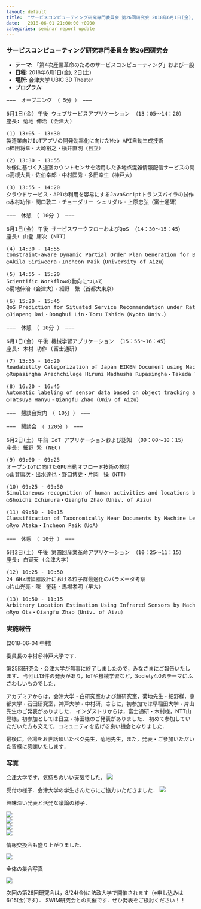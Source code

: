 ```yaml
---
layout: default
title:  "サービスコンピューティング研究専門委員会 第26回研究会 2018年6月1日(金), 2日(土)"
date:   2018-06-01 21:00:00 +0900
categories: seminar report update
---
```


### サービスコンピューティング研究専門委員会 第26回研究会
- __テーマ:__ 「第4次産業革命のためのサービスコンピューティング」および一般
- __日程:__ 2018年6月1日(金), 2日(土)
- __場所:__ 会津大学 UBIC 3D Theater
- __プログラム:__


<pre>
−−−　オープニング　（ 5分 ）　−−−

6月1日(金) 午後 ウェブサービスアプリケーション （13：05～14：20）
座長: 菊地 伸治 (会津大)

(1) 13:05 - 13:30
製造業向けIoTアプリの開発効率化に向けたWeb API自動生成技術
○柿田将幸・大崎裕之・横井直明（日立）

(2) 13:30 - 13:55
映像に基づく入退室カウントセンサを活用した多地点混雑情報配信サービスの開発
○高槻大貴・佐伯幸郎・中村匡秀・多田幸生（神戸大）

(3) 13:55 - 14:20
クラウドサービス・APIの利用を容易にするJavaScriptトランスパイラの試作
○木村功作・関口敦二・チョーダリー シュリダル・上原忠弘（富士通研）

−−−　休憩　（ 10分 ）　−−−

6月1日(金) 午後 サービスワークフローおよびQoS （14：30～15：45）
座長: 山登 庸次 (NTT)

(4) 14:30 - 14:55
Constraint-aware Dynamic Partial Order Plan Generation for Big Data Analytics based on Automatic Service Composition
○Akila Siriweera・Incheon Paik（University of Aizu）

(5) 14:55 - 15:20
Scientific Workflowの動向について
○菊地伸治（会津大）・細野　繁（首都大東京）

(6) 15:20 - 15:45
QoS Prediction for Situated Service Recommendation under Rating Scarcity
○Jiapeng Dai・Donghui Lin・Toru Ishida（Kyoto Univ.）

−−−　休憩　（ 10分 ）　−−−

6月1日(金) 午後 機械学習アプリケーション （15：55～16：45）
座長: 木村 功作 (富士通研)

(7) 15:55 - 16:20
Readability Categorization of Japan EIKEN Document using Machine Learning with TF-IDF
○Rupasingha Arachchilage Hiruni Madhusha Rupasingha・Takeda Yui・Incheon Paik（UoA）

(8) 16:20 - 16:45
Automatic labeling of sensor data based on object tracking and recognition
○Tatsuya Hanyu・Qiangfu Zhao（Univ of Aizu）

−−−　懇談会案内　（ 10分 ）　−−−

−−−　懇談会　（ 120分 ）　−−−

6月2日(土) 午前 IoT アプリケーションおよび認知 （09：00～10：15）
座長: 細野 繁 (NEC)

(9) 09:00 - 09:25
オープンIoTに向けたGPU自動オフロード技術の検討
○山登庸次・出水達也・野口博史・片岡　操（NTT）

(10) 09:25 - 09:50
Simultaneous recognition of human activities and locations based on sensor array
○Shoichi Ichimura・Qiangfu Zhao（Univ. of Aizu）

(11) 09:50 - 10:15
Classification of Taxonomically Near Documents by Machine Learning with ESA
○Ryo Ataka・Incheon Paik（UoA）

−−−　休憩　（ 10分 ）　−−−

6月2日(土) 午後 第四回産業革命アプリケーション （10：25～11：15）
座長: 白寅天 (会津大学)

(12) 10:25 - 10:50
24 GHz増幅器設計における粒子群最適化のパラメータ考察
○片山光亮・陳　奎廷・馬場孝明（早大）

(13) 10:50 - 11:15
Arbitrary Location Estimation Using Infrared Sensors by Machine Learning
○Ryo Ota・Qiangfu Zhao（Univ. of Aizu）
</pre>


### 実施報告

(2018-06-04 中村)


委員長の中村＠神戸大学です．

第25回研究会・会津大学が無事に終了しましたので，みなさまにご報告いたします．
今回は13件の発表があり，IoTや機械学習など，Society4.0のテーマにふさわしいものでした．

アカデミアからは，会津大学・白研究室および趙研究室，菊地先生・細野様，京都大学・石田研究室，神戸大学・中村研，さらに，初参加では早稲田大学・片山先生のご発表がありました．
インダストリからは，富士通研・木村様，NTT山登様，初参加としては日立・柿田様のご発表がありました．
初めて参加していただいた方も交えて，コミュニティを広げる良い機会となりました．

最後に，会場をお世話頂いたぺク先生，菊地先生，また，発表・ご参加いただいた皆様に感謝いたします．

### 写真

会津大学です．気持ちのいい天気でした．
<img src="../assets/file/20180601/u-aizu.jpg">

受付の様子．会津大学の学生さんたちにご協力いただきました．
<img src="../assets/file/20180601/reception.jpg">

興味深い発表と活発な議論の様子．

<img src="../assets/file/20180601/presen1.jpg"><br />
<img src="../assets/file/20180601/presen2.jpg"><br />
<img src="../assets/file/20180601/presen3.jpg"><br />
<img src="../assets/file/20180601/presen4.jpg"><br />

情報交換会も盛り上がりました．

<img src="../assets/file/20180601/banquet.jpg"><br />

全体の集合写真

<img src="../assets/file/20180601/zentai.jpg"><br />

次回の第26回研究会は，8/24(金)に法政大学で開催されます（※申し込みは6/15(金)です）．
SWIM研究会との共催です．ぜひ発表をご検討ください！！


